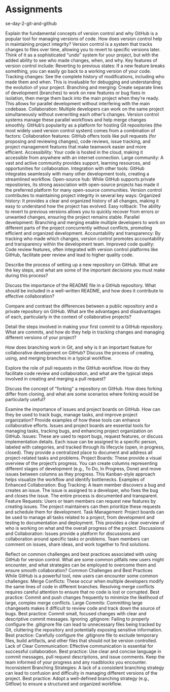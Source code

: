 # Assignments
se-day-2-git-and-github


Explain the fundamental concepts of version control and why GitHub is a popular tool for managing versions of code. How does version control help in maintaining project integrity?
Version control is a system that tracks changes to files over time, allowing you to revert to specific versions later.  Think of it as a sophisticated “undo” system for your project, but with the added ability to see who made changes, when, and why.  Key features of version control include:
Reverting to previous states: If a new feature breaks something, you can easily go back to a working version of your code.
Tracking changes: See the complete history of modifications, including who made them and when. This is invaluable for debugging and understanding the evolution of your project.
Branching and merging: Create separate lines of development (branches) to work on new features or bug fixes in isolation, then merge them back into the main project when they’re ready. This allows for parallel development without interfering with the main codebase.
Collaboration: Multiple developers can work on the same project simultaneously without overwriting each other’s changes. Version control systems manage these parallel workflows and help merge changes smoothly.
GitHub’s popularity as a platform for hosting Git repositories (the most widely used version control system) comes from a combination of factors:
Collaboration features: GitHub offers tools like pull requests (for proposing and reviewing changes), code reviews, issue tracking, and project management features that make teamwork easier and more efficient.
Accessibility: Your code is hosted in the cloud, making it accessible from anywhere with an internet connection.
Large community: A vast and active community provides support, learning resources, and opportunities for collaboration.
Integration with other tools: GitHub integrates seamlessly with many other development tools, creating a streamlined workflow.
Open-source hub: While GitHub supports private repositories, its strong association with open-source projects has made it the preferred platform for many open-source communities.
Version control contributes to maintaining project integrity in several key ways:
Organized history: It provides a clear and organized history of all changes, making it easy to understand how the project has evolved.
Easy rollback: The ability to revert to previous versions allows you to quickly recover from errors or unwanted changes, ensuring the project remains stable.
Parallel development: Branching and merging enable multiple developers to work on different parts of the project concurrently without conflicts, promoting efficient and organized development.
Accountability and transparency: By tracking who made which changes, version control promotes accountability and transparency within the development team.
Improved code quality: Code review features, often integrated with version control platforms like GitHub, facilitate peer review and lead to higher quality code.

Describe the process of setting up a new repository on GitHub. What are the key steps, and what are some of the important decisions you must make during this process?

Discuss the importance of the README file in a GitHub repository. What should be included in a well-written README, and how does it contribute to effective collaboration?

Compare and contrast the differences between a public repository and a private repository on GitHub. What are the advantages and disadvantages of each, particularly in the context of collaborative projects?

Detail the steps involved in making your first commit to a GitHub repository. What are commits, and how do they help in tracking changes and managing different versions of your project?

How does branching work in Git, and why is it an important feature for collaborative development on GitHub? Discuss the process of creating, using, and merging branches in a typical workflow.

Explore the role of pull requests in the GitHub workflow. How do they facilitate code review and collaboration, and what are the typical steps involved in creating and merging a pull request?

Discuss the concept of "forking" a repository on GitHub. How does forking differ from cloning, and what are some scenarios where forking would be particularly useful?

Examine the importance of issues and project boards on GitHub. How can they be used to track bugs, manage tasks, and improve project organization? Provide examples of how these tools can enhance collaborative efforts.
Issues and project boards are essential tools for managing tasks, tracking bugs, and enhancing project organization on GitHub.
Issues: These are used to report bugs, request features, or discuss implementation details. Each issue can be assigned to a specific person, labeled with categories, and tracked through its lifecycle (open, in progress, closed). They provide a centralized place to document and address all project-related tasks and problems.
Project Boards: These provide a visual overview of the project’s progress. You can create columns representing different stages of development (e.g., To Do, In Progress, Done) and move issues between columns as they progress. This Kanban-style approach helps visualize the workflow and identify bottlenecks.
Examples of Enhanced Collaboration:
Bug Tracking: A team member discovers a bug and creates an issue. The issue is assigned to a developer, who fixes the bug and closes the issue. The entire process is documented and transparent.
Feature Requests: Users or team members can request new features by creating issues. The project maintainers can then prioritize these requests and schedule them for development.
Task Management: Project boards can be used to manage all tasks related to a project, from development and testing to documentation and deployment. This provides a clear overview of who is working on what and the overall progress of the project.
Discussions and Collaboration: Issues provide a platform for discussions and collaboration around specific tasks or problems. Team members can comment on issues, share ideas, and work together to find solutions.

Reflect on common challenges and best practices associated with using GitHub for version control. What are some common pitfalls new users might encounter, and what strategies can be employed to overcome them and ensure smooth collaboration?
Common Challenges and Best Practices
While GitHub is a powerful tool, new users can encounter some common challenges:
Merge Conflicts: These occur when multiple developers modify the same lines of code in different branches. Resolving merge conflicts requires careful attention to ensure that no code is lost or corrupted. Best practice: Commit and push changes frequently to minimize the likelihood of large, complex merge conflicts.
Large Commits: Committing large changesets makes it difficult to review code and track down the source of bugs. Best practice: Commit small, focused changes with clear and descriptive commit messages.
Ignoring .gitignore: Failing to properly configure the .gitignore file can lead to unnecessary files being tracked by Git, cluttering the repository and potentially exposing sensitive information. Best practice: Carefully configure the .gitignore file to exclude temporary files, build artifacts, and other files that should not be version controlled.
Lack of Clear Communication: Effective communication is essential for successful collaboration. Best practice: Use clear and concise language in commit messages, pull request descriptions, and issue comments. Keep the team informed of your progress and any roadblocks you encounter.
Inconsistent Branching Strategies: A lack of a consistent branching strategy can lead to confusion and difficulty in managing different versions of the project. Best practice: Adopt a well-defined branching strategy (e.g., Gitflow) to ensure a structured and organized workflow.
